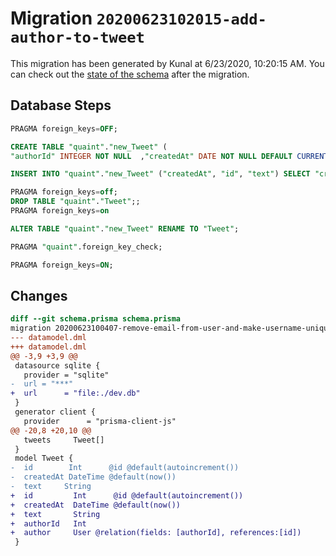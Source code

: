 # Migration `20200623102015-add-author-to-tweet`

This migration has been generated by Kunal at 6/23/2020, 10:20:15 AM.
You can check out the [state of the schema](./schema.prisma) after the migration.

## Database Steps

```sql
PRAGMA foreign_keys=OFF;

CREATE TABLE "quaint"."new_Tweet" (
"authorId" INTEGER NOT NULL  ,"createdAt" DATE NOT NULL DEFAULT CURRENT_TIMESTAMP ,"id" INTEGER NOT NULL  PRIMARY KEY AUTOINCREMENT,"text" TEXT NOT NULL  ,FOREIGN KEY ("authorId") REFERENCES "User"("id") ON DELETE CASCADE ON UPDATE CASCADE)

INSERT INTO "quaint"."new_Tweet" ("createdAt", "id", "text") SELECT "createdAt", "id", "text" FROM "quaint"."Tweet"

PRAGMA foreign_keys=off;
DROP TABLE "quaint"."Tweet";;
PRAGMA foreign_keys=on

ALTER TABLE "quaint"."new_Tweet" RENAME TO "Tweet";

PRAGMA "quaint".foreign_key_check;

PRAGMA foreign_keys=ON;
```

## Changes

```diff
diff --git schema.prisma schema.prisma
migration 20200623100407-remove-email-from-user-and-make-username-unique..20200623102015-add-author-to-tweet
--- datamodel.dml
+++ datamodel.dml
@@ -3,9 +3,9 @@
 datasource sqlite {
   provider = "sqlite"
-  url = "***"
+  url      = "file:./dev.db"
 }
 generator client {
   provider      = "prisma-client-js"
@@ -20,8 +20,10 @@
   tweets     Tweet[]
 }
 model Tweet {
-  id        Int      @id @default(autoincrement())
-  createdAt DateTime @default(now())
-  text     String   
+  id         Int      @id @default(autoincrement())
+  createdAt  DateTime @default(now())
+  text       String  
+  authorId   Int
+  author     User @relation(fields: [authorId], references:[id])
 }
```


